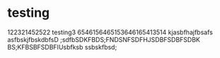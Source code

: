 # testing
122321452522
testing3
6546156465153646165413514
kjasbfhajfbsafs
asfbskjfbskdbfsD
;sdfbSDKFBDS;FNDSNFSDFHJSDBFSDBFSDBK
BS;KFBSBFSDBFIUsbfksb
ssbskfbsd;
